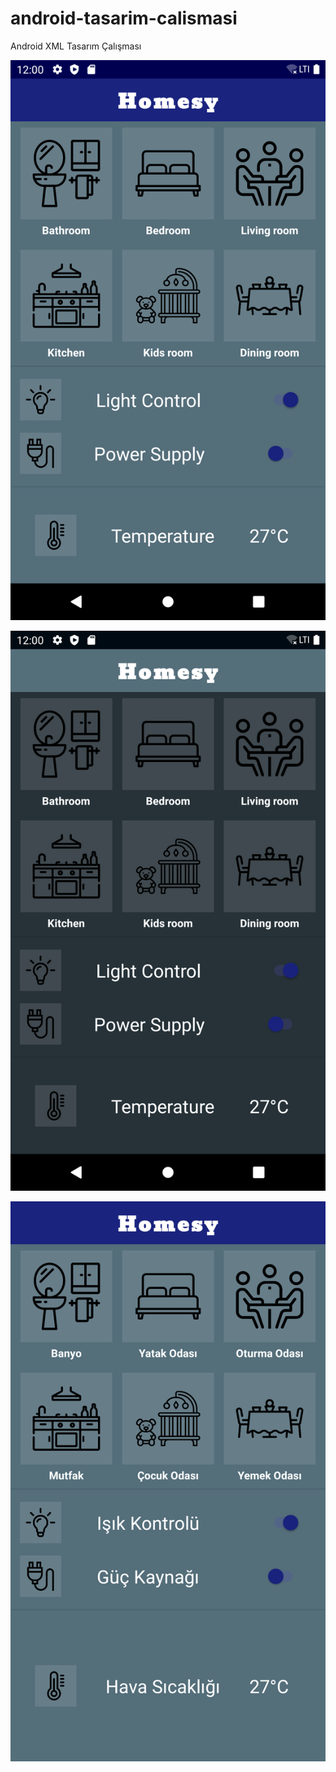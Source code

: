 # android-tasarim-calismasi
 Android XML Tasarım Çalışması


![alt text](https://github.com/furkanakcakaya/android-tasarim-calismasi/blob/main/tasarim_odevi_light.png?raw=true)


![alt text](https://github.com/furkanakcakaya/android-tasarim-calismasi/blob/main/tasarim_odevi_dark.png?raw=true)


![alt text](https://github.com/furkanakcakaya/android-tasarim-calismasi/blob/main/tasarim_odevi_tr.png?raw=true)
